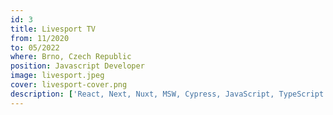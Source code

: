 ```yaml
---
id: 3
title: Livesport TV
from: 11/2020
to: 05/2022
where: Brno, Czech Republic
position: Javascript Developer
image: livesport.jpeg
cover: livesport-cover.png
description: ['React, Next, Nuxt, MSW, Cypress, JavaScript, TypeScript', 'Media service development (IPTV, CMS)', Introduction of QA process Cypress]
---
```

